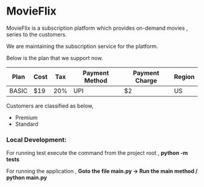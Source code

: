 # MovieFlix
MovieFlix is a subscription platform which provides on-demand movies , series to the customers.

We are maintaining the subscription service for the platform.

Below is the plan that we support now.

| Plan | Cost | Tax | Payment Method | Payment Charge | Region |
| --- | --- | --- | --- | --- | --- |
| BASIC | $19 | 20% | UPI | $2 | US |

Customers are classified as below,

- Premium
- Standard

### Local Development:

For running test execute the command from the project root ,
  **python -m tests**

For running the application ,
  **Goto the file main.py -> Run the main method / python main.py**

